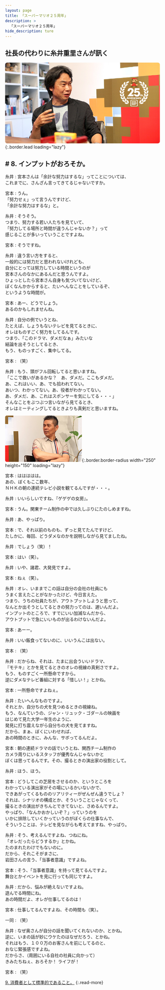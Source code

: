 ```yaml
---
layout: page
title: 「スーパーマリオ２５周年」
description: >
  「スーパーマリオ２５周年」
hide_description: ture
---
```


## 社長の代わりに糸井重里さんが訊く

![](/interviews/jp/etc/mario25th/vol1/img/mainvisual8.jpg){:.border.lead loading="lazy"}

## # 8. インプットがおろそか。

糸井
: 宮本さんは「余計な努力はするな」ってことについては、<br>これまでに、さんざん言ってきてるじゃないですか。

宮本
: うん。<br>「努力せぇ」って言うんですけど、<br>「余計な努力はするな」と。

糸井
: そうそう。<br>つまり、努力する若い人たちを見ていて、<br>「努力してる場所と時間が違うんじゃないか？」って<br>感じることが多いっていうことですよね。

宮本
: そうですね。

糸井
: 違う言い方をすると、<br>一般的には努力だと思われないけれども、<br>自分にとっては努力している時間というのが<br>宮本さんのなかにあるんだと思うんですよ。<br>ひょっとしたら宮本さん自身も気づいてないけど、<br>ぼくなんかからすると、たいへんなことをしているぞ、<br>というような時間が。

宮本
: あー、どうでしょう。<br>あるのかもしれませんね。

糸井
: 自分の例でいうとね、<br>たとえば、しょうもないテレビを見てるときに、<br>オレはものすごく努力をしてるんです。<br>つまり、「このドラマ、ダメだなぁ」みたいな<br>結論を出そうとしてるとき、<br>もう、ものっすごく、集中してる。

宮本
: （笑）

糸井
: もう、頭がフル回転してると思いますね。<br>「ここで救いがあるかな？　あ、ダメだ。ここもダメだ。<br>あ、これはいい、あ、でも拾われてない。<br>あいつ、わかってない。あ、役者がわかってない。<br>あ、ダメだ、あ、これはスポンサーを気にしてる・・・」<br>そんなことをぶつぶつ言いながら見てるとき、<br>オレはミーティングしてるときよりも真剣だと思いますね。

![](/interviews/jp/etc/mario25th/vol1/img/photo10.jpg){:.border.border-radius width="250" height="150" loading="lazy"}

宮本
: ははははは。<br>あの、ぼくもここ数年、<br>ＮＨＫの朝の連続テレビ小説を観てるんですが・・・。

糸井
: いいらしいですね、『ゲゲゲの女房』。

宮本
: うん。関東チーム制作の中では久しぶりにたのしめますね。

糸井
: あ、やっぱり。

宮本
: で、それ以前のものも、ずっと見てたんですけど、<br>たしかに、毎回、どうダメなのかを説明しながら見てましたね。

糸井
: でしょう（笑）！

宮本
: はい（笑）。

糸井
: いや、諸君、大発見ですよ。

宮本
: ねぇ（笑）。

糸井
: オレ、いままでこの話は自分の会社の社員にも<br>うまく言えたことがなかったけど、今日言えた。<br>つまり、うちの社員たちが、アウトプットしようと思って、<br>なんとか出そうとしてるときの努力ってのは、遅いんだよ。<br>インプットのところで、すでにいい加減なんだから、<br>アウトプットで急にいいものが出るわけないんだよ。

宮本
: あーー。

糸井
: いい飯食ってないのに、いいうんこは出ない。

宮本
: （笑）

糸井
: だからね、それは、たまに出会ういいドラマ、<br>『モテキ』とかを見てるときのオレの視線の真剣さですよ。<br>もう、ものすごく一所懸命ですから。<br>逆にダメなテレビ番組に対する「惜しい！」とかね。

宮本
: 一所懸命ですよねぇ。

糸井
: たいへんなものですよ。<br>それとか、自分ちの犬を見つめるときの視線ね。<br>もう、なんていうの、ジャン・リュック・ゴダールの映画を<br>はじめて見た大学一年生のように、<br>発見に打ち震えながら自分ちの犬を見てますね。<br>だから、まぁ、ぼくにいわせれば、<br>あの時間のときに、みんな、サボってるんだよ。

宮本
: 朝の連続ドラマの話でいうとね、関西チーム制作の<br>カメラ周りにいるスタッフが優秀なんじゃないかと<br>ぼくは思ってるんです。その、撮るときの演出家の役割として。

糸井
: ほう、ほう。

宮本
: どうしてこの芝居をさせるのか、というところを<br>わかっている演出家がその場にいるかいないかで、<br>できあがってくるもののリアリティーがぜんぜん違うでしょ？<br>それは、シナリオの構成とか、そういうことじゃなくって、<br>撮るときの演出がきちんとできてないと、さめるんですよ。<br>やっぱり、「なんかおかしいぞ？」っていうのを<br>いかに排除していくかっていうのがぼくらの仕事なんで、<br>そういうことは、テレビを見ながらも考えてますね、やっぱり。

糸井
: そう、考えるんですよね、つねにね。<br>「オレだったらどうするか」とかね。<br>たのまれたわけでもないのに。<br>だから、それこそがまさに、<br>岩田さんの言う、「当事者意識」ですよね。

宮本
: そう、「当事者意識」を持って見てるんですよ。<br>舞台とかイベントを見に行っても同じですよ。

糸井
: だから、悩みが絶えないですよね。<br>遊んでる時間にね。<br>あの時間だよ、オレが仕事してるのは！

宮本
: 仕事してるんですよね、その時間も（笑）。

一同
: （笑）

糸井
: なぜ奥さんが自分の話を聞いてくれないのか、とかね。<br>逆に、いまの話が妙にウケたのはなぜだろう、とかね。<br>それはもう、１００万のお客さんを前にしてるのと、<br>おなじ緊張感ですよね。<br>だからさ、（周囲にいる自社の社員に向かって）<br>きみたちねぇ、おろそか！ ライフが！

宮本
: （笑）

[9. 消費者として標準的であること。](9.md)
{:.read-more}

